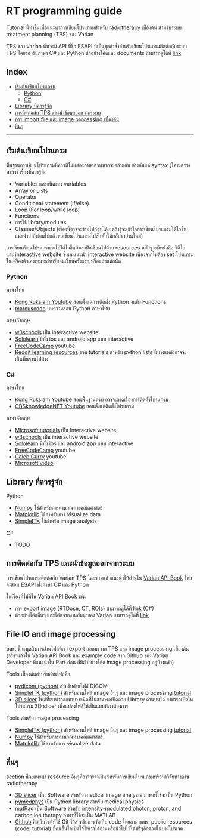 # RT programming guide

Tutorial นี้ทำขึ้นเพื่อแนะนำการเขียนโปรแกรมสำหรับ radiotherapy เบื้องต้น สำหรับระบบ treatment planning (TPS) ของ Varian

TPS ของ varian นั้นจะมี API ที่ชื่อ ESAPI ที่เป็นชุดคำสั่งสำหรับเขียนโปรแกรมติดต่อกับระบบ TPS โดยรองรับภาษา C# และ Python ตัวอย่างโค้ดและ documents สามารถดูได้ที่ [link](https://varianapis.github.io/)

## Index

- [เริ่มต้นเขียนโปรแกรม](#เริ่มต้นเขียนโปรแกรม)
    - [Python](#python)
    - [C#](#c)
- [Library ที่ควรรู้จัก](##2.-library-ที่ควรรู้จัก)
- [การติดต่อกับ TPS และนำข้อมูลออกจากระบบ](#การติดต่อกับ-tps-และนำข้อมูลออกจากระบบ)
- [การ import file และ image processing เบื้องต้น](#file-io-and-image-processing)
- [อื่นๆ](#อื่นๆ)

---

## เริ่มต้นเขียนโปรแกรม

พื้นฐานการเขียนโปรแกรมที่ควรมีในแต่ละภาษาส่วนมากจะคล้ายกัน ต่างกันแค่ syntax (โครงสร้างภาษา) เรื่องที่ควรรู้คือ

- Variables และชนิดของ variables
- Array or Lists
- Operator
- Conditional statement (if/else)
- Loop (For loop/while loop)
- Functions
- การใช้ library/modules
- Classes/Objects (เรื่องนี้อาจจะข้ามไปก่อนได้ แต่ถ้ารู้จะเข้าใจการเขียนโปรแกรมได้ไวขึ้น แนะนำว่าถ้าข้ามไปแล้วพอเขียนโปรแกรมไปสักพักให้กลับมาอ่านใหม่)

การเรียนเขียนโปรแกรมจะไปได้ไวขึ้นถ้าเราฝึกเขียนไปด้วย resources หลักๆจะมีหนังสือ วิดีโอ และ interactive website ซึ่งผมแนะนำ interactive website เนื่องจากไม่ต้อง set โปรแกรมในเครื่องตัวเองเหมาะสำหรับคนเรียนครั้งแรก หรือแล้วแต่ถนัด

### Python

ภาษาไทย

- [Kong Ruksiam Youtube](https://www.youtube.com/playlist?list=PLltVQYLz1BMBwqJysYnoEKWXUvqusJpgN) สอนตั้งแต่การติดตั้ง Python จนถึง Functions
- [marcuscode](http://marcuscode.com/lang/python) บทความสอน Python ภาษาไทย

ภาษาอังกฤษ

- [w3schools](https://www.w3schools.com/python) เป็น interactive website
- [Sololearn](https://www.sololearn.com/home) มีทั้ง ios และ android app แบบ interactive
- [FreeCodeCamp](https://www.youtube.com/watch?v=rfscVS0vtbw) youtube
- [Reddit learning resources](https://www.reddit.com/r/learnpython/wiki/index#wiki_new_to_python.3F) รวม tutorials สำหรับ python lists นี้บางแหล่งอาจจะเกินพื้นฐานไปบ้าง

### C#

ภาษาไทย 

- [Kong Ruksiam Youtube](https://www.youtube.com/playlist?list=PLEE74DyIkwEm84UiA8fRGvJSecZaHZ9KY) สอนพื้นฐานครบ อาจจะขาดเรื่องการติดตั้งโปรแกรม
- [CBSknowledgeNET Youtube](https://www.youtube.com/playlist?list=PLFBv5UmF33FwhFnHXTNNQEq7uFop4v0i2) สอนตั้งแต่ติดตั้งโปรแกรม

ภาษาอังกฤษ

- [Microsoft tutorials](https://docs.microsoft.com/en-us/dotnet/csharp/tour-of-csharp/tutorials/) เป็น interactive website
- [w3schools](https://www.w3schools.com/cs/index.php) เป็น interactive website
- [Sololearn](https://www.sololearn.com/home) มีทั้ง ios และ android app แบบ interactive
- [FreeCodeCamp](https://www.youtube.com/watch?v=GhQdlIFylQ8) youtube
- [Caleb Curry](https://www.youtube.com/playlist?list=PL_c9BZzLwBRIXCJGLd4UzqH34uCclOFwC) youtube
- [Microsoft video](https://dotnet.microsoft.com/en-us/learn/csharp)

## Library ที่ควรรู้จัก

Python

- [Numpy](https://numpy.org/) ใช้สำหรับการคำนวณทางคณิตศาสตร์
- [Matplotlib](https://matplotlib.org/) ใช้สำหรับการ visualize data
- [SimpleITK](https://simpleitk.org/) ใช้สำหรับ image analysis

C#

- TODO

## การติดต่อกับ TPS และนำข้อมูลออกจากระบบ

การเขียนโปรแกรมติดต่อกับ Varian TPS โดยรวมแล้วแนะนำให้อ่านใน [Varian API Book](https://varianapis.github.io/VarianApiBook.pdf) โดยจะสอน ESAPI ทั้งภาษา C# และ Python

ในเรื่องที่ไม่มีใน Varian API Book เช่น

- การ export image (RTDose, CT, ROIs) สามารถดูได้ที่ [link](https://github.com/VarianAPIs/Varian-Code-Samples/blob/master/Eclipse%20Scripting%20API/plugins/Export3D.cs) (C#)
- ตัวอย่างโค้ดอื่นๆ และโค้ดจากงานสัมนาของ Varian สามารถดูได้ที่ [link](https://github.com/VarianAPIs)

## File IO and image processing

part นี้จะพูดถึงการอ่านไฟล์ที่เรา export ออกมาจาก TPS และ image processing เบื้องต้น (จริงๆแล้วใน Varian API Book และ example code จาก Github ของ Varian Developer ที่แนะนำใน Part ก่อน ก็มีตัวอย่างโค้ด image processing อยู่บ้างแล้ว)

Tools เบื้องต้นสำหรับอ่านไฟล์คือ

- [pydicom (python)](https://github.com/pydicom/pydicom) สำหรับอ่านไฟล์ DICOM
- [SimpleITK (python)](https://simpleitk.org/) สำหรับอ่านไฟล์ image อื่นๆ และ image processing [tutorial](http://insightsoftwareconsortium.github.io/SimpleITK-Notebooks/)
- [3D slicer](https://www.slicer.org/) ไฟล์ที่เรานำออกมาบางชนิดที่ไม่สามารถเปิดด้วย Library ด้านบนได้ สามารถเปิดในโปรแกรม 3D slicer เพื่อแปลงไฟล์ให้เป็นแบบที่เราต้องการ

Tools สำหรับ image processing

- [SimpleITK (python)](https://simpleitk.org/) สำหรับอ่านไฟล์ image อื่นๆ และ image processing [tutorial](http://insightsoftwareconsortium.github.io/SimpleITK-Notebooks/)
- [Numpy](https://numpy.org/) ใช้สำหรับการคำนวณทางคณิตศาสตร์
- [Matplotlib](https://matplotlib.org/) ใช้สำหรับการ visualize data

## อื่นๆ

section นี้จะแนะนำ resource อื่นๆที่อาจจะจำเป็นสำหรับการเขียนโปรแกรมหรือทำวิจัยทางด้าน radiotherapy

- [3D slicer](https://www.slicer.org/) เป็น Software สำหรับ medical image analysis ภาษาที่ใช้จะเป็น Python
- [pymedphys](https://github.com/pymedphys/pymedphys) เป็น Python library สำหรับ medical physics
- [matRad](https://e0404.github.io/matRad/) เป็น Software สำหรับ intensity-modulated photon, proton, and carbon ion therapy ภาษาที่ใช้จะเป็น MATLAB
- [Github](https://github.com/) คือเว็บไซด์ที่ใช้ Git ไว้สำหรับการจัดเก็บ code โดยสามารถหา public resources (code, tutorial) ที่คนอื่นได้เปิดไว้ให้เราได้อ่านหรือนำไปใช้ได้ฟรีๆอีกด้วยในบางโปรเจค
